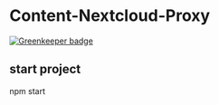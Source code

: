 # Content-Nextcloud-Proxy

[![Greenkeeper badge](https://badges.greenkeeper.io/schul-cloud/Content-Nextcloud-Proxy.svg)](https://greenkeeper.io/)

## start project
npm start
